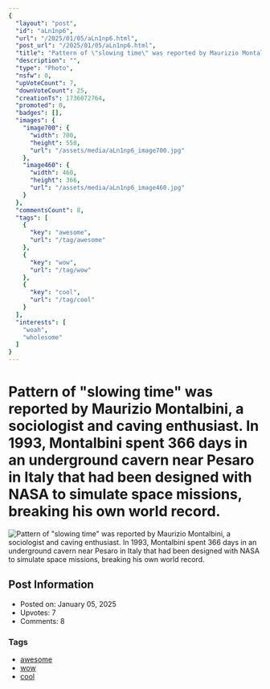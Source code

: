 ```yaml
---
{
  "layout": "post",
  "id": "aLn1np6",
  "url": "/2025/01/05/aLn1np6.html",
  "post_url": "/2025/01/05/aLn1np6.html",
  "title": "Pattern of \"slowing time\" was reported by Maurizio Montalbini, a sociologist and caving enthusiast. In 1993, Montalbini spent 366 days in an underground cavern near Pesaro in Italy that had been designed with NASA to simulate space missions, breaking his own world record.",
  "description": "",
  "type": "Photo",
  "nsfw": 0,
  "upVoteCount": 7,
  "downVoteCount": 25,
  "creationTs": 1736072764,
  "promoted": 0,
  "badges": [],
  "images": {
    "image700": {
      "width": 700,
      "height": 558,
      "url": "/assets/media/aLn1np6_image700.jpg"
    },
    "image460": {
      "width": 460,
      "height": 366,
      "url": "/assets/media/aLn1np6_image460.jpg"
    }
  },
  "commentsCount": 8,
  "tags": [
    {
      "key": "awesome",
      "url": "/tag/awesome"
    },
    {
      "key": "wow",
      "url": "/tag/wow"
    },
    {
      "key": "cool",
      "url": "/tag/cool"
    }
  ],
  "interests": [
    "woah",
    "wholesome"
  ]
}
---
```


# Pattern of "slowing time" was reported by Maurizio Montalbini, a sociologist and caving enthusiast. In 1993, Montalbini spent 366 days in an underground cavern near Pesaro in Italy that had been designed with NASA to simulate space missions, breaking his own world record.

![Pattern of "slowing time" was reported by Maurizio Montalbini, a sociologist and caving enthusiast. In 1993, Montalbini spent 366 days in an underground cavern near Pesaro in Italy that had been designed with NASA to simulate space missions, breaking his own world record.](/assets/media/aLn1np6_image700.jpg)

## Post Information

- Posted on: January 05, 2025
- Upvotes: 7
- Comments: 8

### Tags

- [awesome](/tag/awesome)
- [wow](/tag/wow)
- [cool](/tag/cool)
